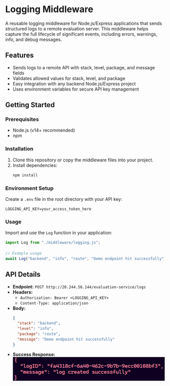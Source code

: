 # Logging Middleware

A reusable logging middleware for Node.js/Express applications that sends structured logs to a remote evaluation server. This middleware helps capture the full lifecycle of significant events, including errors, warnings, info, and debug messages.

## Features
- Sends logs to a remote API with stack, level, package, and message fields
- Validates allowed values for stack, level, and package
- Easy integration with any backend Node.js/Express project
- Uses environment variables for secure API key management

## Getting Started

### Prerequisites
- Node.js (v14+ recommended)
- npm

### Installation
1. Clone this repository or copy the middleware files into your project.
2. Install dependencies:
   ```sh
   npm install
   ```

### Environment Setup
Create a `.env` file in the root directory with your API key:
```
LOGGING_API_KEY=your_access_token_here
```

### Usage
Import and use the `Log` function in your application:

```js
import Log from "./middleware/logging.js";

// Example usage
await Log("backend", "info", "route", "Demo endpoint hit successfully");
```

## API Details
- **Endpoint:** `POST http://20.244.56.144/evaluation-service/logs`
- **Headers:**
  - `Authorization: Bearer <LOGGING_API_KEY>`
  - `Content-Type: application/json`
- **Body:**
  ```json
  {
    "stack": "backend",
    "level": "info",
    "package": "route",
    "message": "Demo endpoint hit successfully"
  }
  ```
- **Success Response:**
  ![Description of image](image/output.png)
